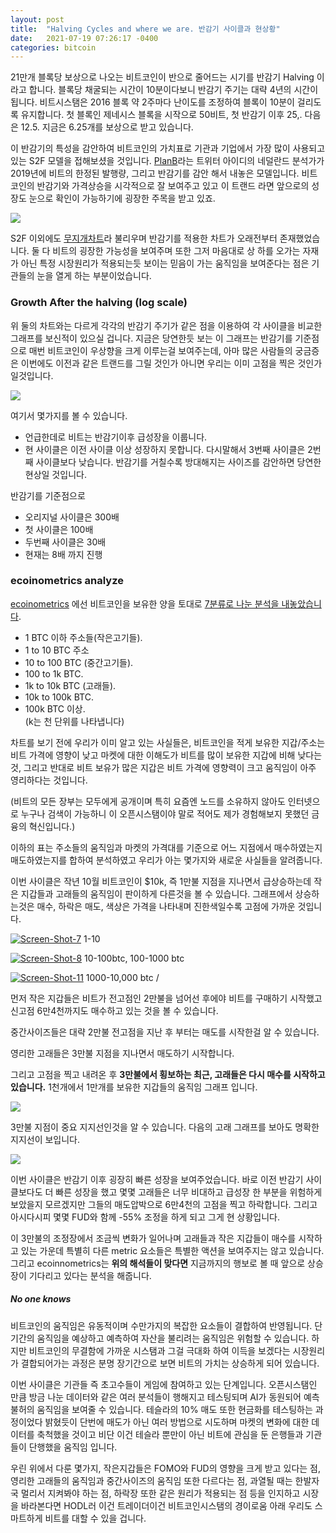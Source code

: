 ```yaml
---
layout: post
title:  "Halving Cycles and where we are. 반감기 사이클과 현상황"
date:   2021-07-19 07:26:17 -0400
categories: bitcoin
---
```


21만개 블록당 보상으로 나오는 비트코인이 반으로 줄어드는 시기를 반감기 Halving 이라고 합니다.  블록당 채굴되는 시간이 10분이다보니 반감기 주기는 대략 4년의 시간이 됩니다.   비트시스탬은 2016 블록 약 2주마다 난이도를 조정하여 블록이 10분이 걸리도록 유지합니다.  첫 블록인 제네시스 블록을 시작으로 50비트, 첫 반감기 이후 25,. 다음은 12.5. 지금은 6.25개를 보상으로 받고 있습니다.


이 반감기의 특성을 감안하여 비트코인의 가치표로 기관과 기업에서 가장 많이 사용되고 있는 S2F 모델을 접해보셨을 것입니다.  [PlanB](https://twitter.com/100trillionUSD)라는 트위터 아이디의 네덜란드 분석가가 2019년에 비트의 한정된 발행량, 그리고 반감기를 감안 해서 내놓은 모델입니다.  비트코인의 반감기와 가격상승을 시각적으로 잘 보여주고 있고 이 트랜드 라면 앞으로의 성장도 눈으로 확인이 가능하기에 굉장한 주목을 받고 있죠.  

![](https://i.ibb.co/zhMSN0J/Screen-Shot-14.jpg)

S2F 이외에도 [무지개차트](https://www.blockchaincenter.net/bitcoin-rainbow-chart/)라 불리우며 반감기를 적용한 차트가 오래전부터 존재했었습니다.  둘 다 비트의 굉장한 가능성을 보여주며 또한 그저 마음대로 상 하를 오가는 자재가 아닌 특정 시장원리가 적용되는듯 보이는 믿음이 가는 움직임을 보여준다는 점은 기관들의 눈을 열게 하는 부분이었습니다.

### Growth After the halving (log scale)
위 둘의 차트와는 다르게 각각의 반감기 주기가 같은 점을 이용하여 각 사이클을 비교한 그래프를 보신적이 있으실 겁니다.  지금은 당연한듯 보는 이 그래프는 반감기를 기준점으로 매번 비트코인이 우상향을 크게 이루는걸 보여주는데, 아마 많은 사람들의 궁금증은 이번에도 이전과 같은 트랜드를 그릴 것인가 아니면 우리는 이미 고점을 찍은 것인가 일것입니다.

![](https://i.ibb.co/6wfjHP0/Screen-Shot-6.jpg)

여기서 몇가지를 볼 수 있습니다.  
* 언급한데로 비트는 반감기이후 급성장을 이룹니다.
* 현 사이클은 이전 사이클 이상 성장하지 못합니다.  다시말해서 3번째 사이클은 2번째 사이클보다 낮습니다. 반감기를 거칠수록 방대해지는 사이즈를 감안하면 당연한 현상일 것입니다.

반감기를 기준점으로
* 오리지널 사이클은 300배
* 첫 사이클은 100배
* 두번째 사이클은 30배
* 현재는 8배 까지 진행

### ecoinometrics analyze
[ecoinometrics](https://ecoinometrics.substack.com/) 에선 비트코인을 보유한 양을 토대로 [7분류로 나눈 분석을 내놓았습니다](https://ecoinometrics.substack.com/p/ecoinometrics-on-chain-trends).  

* 1 BTC 이하 주소들(작은고기들).
* 1 to 10 BTC 주소
* 10 to 100 BTC (중간고기들).
* 100 to 1k BTC.
* 1k to 10k BTC (고래들).
* 10k to 100k BTC.
* 100k BTC 이상.<br>(k는 천 단위를 나타냅니다)

차트를 보기 전에 우리가 이미 알고 있는 사실들은, 비트코인을 적게 보유한 지갑/주소는 비트 가격에 영향이 낮고 마켓에 대한 이해도가 비트를 많이 보유한 지갑에 비해 낮다는것, 그리고 반대로 비트 보유가 많은 지갑은 비트 가격에 영향력이 크고 움직임이 아주 영리하다는 것입니다.

(비트의 모든 장부는 모두에게 공개이며 특히 요즘엔 노드를 소유하지 않아도 인터넷으로 누구나 검색이 가능하니 이 오픈시스탬이야 말로 적어도 제가 경험해보지 못했던 금융의 혁신입니다.)

이하의 표는 주소들의 움직임과 마켓의 가격대를 기준으로 어느 지점에서 매수하였는지 매도하였는지를 합하여 분석하였고 우리가 아는 몇가지와 새로운 사실들을 알려줍니다.

이번 사이클은 작년 10월 비트코인이 $10k, 즉 1만불 지점을 지나면서 급상승하는데 작은 지갑들과 고래들의 움직임이 판이하게 다른것을 볼 수 있습니다.  그래프에서 상승하는것은 매수, 하락은 매도, 색상은 가격을 나타내며 진한색일수록 고점에 가까운 것입니다.

<a href="https://ibb.co/KbdJc32"><img src="https://i.ibb.co/4KzHw58/Screen-Shot-7.jpg" alt="Screen-Shot-7" border="0"></a>
1-10

<a href="https://ibb.co/QMJMchq"><img src="https://i.ibb.co/XtWt46d/Screen-Shot-8.jpg" alt="Screen-Shot-8" border="0"></a>
10-100btc, 100-1000 btc

<a href="https://ibb.co/26r6YNN"><img src="https://i.ibb.co/H2y2pdd/Screen-Shot-11.jpg" alt="Screen-Shot-11" border="0"></a>
1000-10,000 btc /



먼저 작은 지갑들은 비트가 전고점인 2만불을 넘어선 후에야 비트를 구매하기 시작했고 신고점 6만4천까지도 매수하고 있는 것을 볼 수 있습니다.

중간사이즈들은 대략 2만불 전고점을 지난 후 부터는 매도를 시작한걸 알 수 있습니다.

영리한 고래들은 3만불 지점을 지나면서 매도하기 시작합니다.

그리고 고점을 찍고 내려온 후 **3만불에서 횡보하는 최근, 고래들은 다시 매수를 시작하고 있습니다.**  1천개에서 1만개를 보유한 지갑들의 움직임 그래프 입니다.

![](https://i.ibb.co/S04cNVt/Screen-Shot-12.jpg)

3만불 지점이 중요 지지선인것을 알 수 있습니다.  다음의 고래 그래프를 보아도 명확한 지지선이 보입니다.

![](https://i.ibb.co/LdLQ34c/twitter-E6makqj-WEAYiuzn.jpg)

이번 사이클은 반감기 이후 굉장히 빠른 성장을 보여주었습니다.  바로 이전 반감기 사이클보다도 더 빠른 성장을 했고 몇몇 고래들은 너무 비대하고 급성장 한 부분을 위험하게 보았을지 모르겠지만 그들의 매도압박으로 6만4천의 고점을 찍고 하락합니다.  그리고 아시다시피 몇몇 FUD와 함께 -55% 조정을 하게 되고 그게 현 상황입니다.

이 3만불의 조정장에서 조금씩 변화가 일어나며 고래들과 작은 지갑들이 매수를 시작하고 있는 가운데 특별히 다른 metric 요소들은 특별한 액션을 보여주지는 않고 있습니다.  그리고 ecoinnometrics는 **위의 해석들이 맞다면** 지금까지의 행보로 볼 때 앞으로 상승장이 기다리고 있다는 분석을 해줍니다.  

##### No one knows
비트코인의 움직임은 유동적이며 수만가지의 복잡한 요소들이 결합하여 반영됩니다.  단기간의 움직임을 예상하고 예측하여 자산을 불리려는 움직임은 위험할 수 있습니다.  하지만 비트코인의 무결함에 가까운 시스탬과 그걸 극대화 하여 이득을 보겠다는 시장원리가 결합되어가는 과정은 분명 장기간으로 보면 비트의 가치는 상승하게 되어 있습니다.  

이번 사이클은 기관들 즉 초고수들이 게임에 참여하고 있는 단계입니다.  오픈시스탬인 만큼 방금 나눈 데이터와 같은 여러 분석들이 행해지고 테스팅되며 AI가 동원되어 예측불허의 움직임을 보여줄 수 있습니다.  테슬라의 10% 매도 또한 현금화를 테스팅하는 과정이었다 밝혔듯이 단번에 매도가 아닌 여러 방법으로 시도하며 마켓의 변화에 대한 데이터를 축척했을 것이고 비단 이건 테슬라 뿐만이 아닌 비트에 관심을 둔 은행들과 기관들이 단행했을 움직임 입니다.

우린 위에서 다룬 몇가지, 작은지갑들은 FOMO와 FUD의 영향을 크게 받고 있다는 점, 영리한 고래들의 움직임과 중간사이즈의 움직임 또한 다르다는 점, 과열될 때는 한발자국 멀리서 지켜봐야 하는 점, 하락장 또한 같은 원리가 적용되는 점 등을 인지하고 시장을 바라본다면 HODL러 이건 트레이더이건 비트코인시스탬의 경이로움 아래 우리도 스마트하게 비트를 대할 수 있을 겁니다.  
